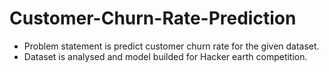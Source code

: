 # Customer-Churn-Rate-Prediction

- Problem statement is predict customer churn rate for the given dataset.
- Dataset is analysed and model builded for Hacker earth competition.
